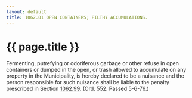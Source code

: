 ```yaml
---
layout: default 
title: 1062.01 OPEN CONTAINERS; FILTHY ACCUMULATIONS.
---
```


{{ page.title }}
================

Fermenting, putrefying or odoriferous garbage or other refuse in open
containers or dumped in the open, or trash allowed to accumulate on any
property in the Municipality, is hereby declared to be a nuisance and
the person responsible for such nuisance shall be liable to the penalty
prescribed in Section [1062.99](460c27a2.html). (Ord. 552. Passed
5-6-76.)
